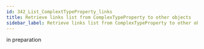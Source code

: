 ```yaml
---
id: 342_List_ComplextTypeProperty_links
title: Retrieve links list from ComplexTypeProperty to other objects
sidebar_label: Retrieve links list from ComplexTypeProperty to other objects
---
```


in preparation

